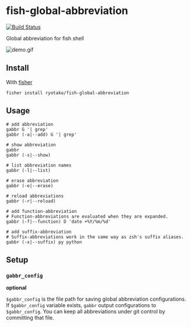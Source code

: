 # fish-global-abbreviation

[![Build Status][travis-badge]][travis-link]

Global abbreviation for fish shell

![demo.gif](demo.gif)

## Install

With [fisher]

```
fisher install ryotako/fish-global-abbreviation
```

## Usage

```fish
# add abbreviation
gabbr G '| grep'
gabbr (-a|--add) G '| grep'

# show abbreviation
gabbr
gabbr (-s|--show)

# list abbreviation names
gabbr (-l|--list)

# erase abbreviation
gabbr (-e|--erase)

# reload abbreviations
gabbr (-r|--reload)

# add function-abbreviation
# Function-abbreviations are evaluated when they are expanded.
gabbr (-f|--function) D 'date +%Y/%m/%d'

# add suffix-abbreviation
# Suffix-abbreviations work in the same way as zsh's suffix aliases.
gabbr (-x|--suffix) py python
```

## Setup

### `gabbr_config`

**optional**

`$gabbr_config` is the file path for saving global abbreviation configurations.
If `$gabbr_config` variable exists, `gabbr` output configurations to `$gabbr_config`.
You can keep all abbreviations under git control by committing that file.

[travis-link]: https://travis-ci.org/ryotako/fish-global-abbreviation
[travis-badge]: https://img.shields.io/travis/ryotako/fish-global-abbreviation.svg
[fisher]: https://github.com/jorgebucaran/fisher
